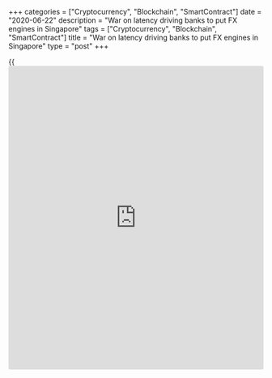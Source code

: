+++
categories = ["Cryptocurrency", "Blockchain", "SmartContract"]
date = "2020-06-22"
description = "War on latency driving banks to put FX engines in Singapore"
tags = ["Cryptocurrency", "Blockchain", "SmartContract"]
title = "War on latency driving banks to put FX engines in Singapore"
type = "post"
+++

{{<iframe id="large-banner" src="https://www.bounty.group/#slide=27.0" width="100%" height="600" scrolling="no" style="border: 0px solid rgb(216, 221, 230); border-radius: 3px;">}}

![singapore-sky-high-780][1]

  

To judge by the number of FX [liquidity provider](https://www.fintechee.com/services/liquidity-provider/)s and execution venues
[setting up shop in Singapore][2], the city state’s efforts to establish
itself as the premier FX trading centre in Asia appear to be paying off.

An environment that encourages providers to physically locate matching
and pricing engines in Singapore is one of the key aspects of the
industry transformation map of the Monetary Authority of Singapore
(MAS).

And banks have responded.

This month, BNP Paribas said it would introduce an e-FX pricing and
trading engine for spot, forward, swaps, non-deliverable forwards (NDFs)
and [options](https://www.fixpro.org/post/options-liquidity/) in Singapore over the next 18 months to capitalize on
double-digit annual growth in electronic trading in southeast Asia.

Standard Chartered Bank’s local infrastructure will support a similar
range of trading when it goes live later this quarter.

  

> Matching FX trades in Singapore takes only one-to-two milliseconds for
participants based here and in aggregate under 30 milliseconds for
participants based in the southeast Asian region  
>

>

>  - Wong Joo Seng, Spark Systems

  

In March, Citi announced plans for a pricing and trading engine in
Singapore that would initially offer spot trading in 23 currencies,
while JPMorgan will also go live with spot trading later this year.

UBS became the first global bank to launch an e-FX pricing and trading
engine in Singapore in 2019.

Beyond the leading financial institutions, trading platforms LMAX and
Euronext have also invested in local infrastructure, as has non-bank
market maker Jump Trading. Euronext’s first spot FX trade on its
Singapore matching engine took place in September.

And in the last few days, Standard Chartered Bank has executed the first
trade on its e-pricing engine in Singapore with United Overseas Bank
(UOB), claiming a reduction in trade latency of more than 80%.

### Local market matching

![Joo-Seng-Wong 160x186.jpg][3]  
  
---  
  
 _Wong Joo Seng,  
Spark Systems_  
  
Demand from hedge funds, tier-one and tier-two FX banks for price
discovery and liquidity remains robust and there has been an increase in
local market matching as customers in the region transfer risk among
themselves, according to Wong Joo Seng, founder and CEO of Singapore-
based trading platform provider [Spark Systems][4].

The impact on execution speed has been dramatic.

“Matching FX trades in Singapore takes only one-to-two milliseconds for
participants based here and in aggregate under 30 milliseconds for
participants based in the southeast Asian region,” says Wong.

“This will dramatically improve the instances of successful trade
execution and reduce rejections.”

Christophe Jobert, BNP Paribas’s head of global markets for southeast
Asia, says that for his clients the launch of the e-FX engine in
Singapore will remove the round-trip latency of around 80 milliseconds
that it takes to route a trading order through other countries.

![Christophe-Jobert 160x186.jpg][5]  
  
---  
  
 _Christophe Jobert,  
BNP Paribas_  
  
“We are confident that this will make a difference to how our clients
here are able to discover price and will allow them to execute trades
and access liquidity more efficiently,” he adds.

Scott Moffat, managing director for Asia-Pacific at LMAX Group, offers a
measured assessment of the impact of this new infrastructure, suggesting
it is too early to say definitively that there is better access to
liquidity or more efficient price discovery.

“Although what we look for in [terms](https://www.fintechee.com/terms/) of fundamentals are certainly there,
we are still at a nascent stage of Singapore becoming a price discovery
hub,” he says.

“Whilst the infrastructure exists, risk desks are predominantly still
using the traditional centres of London and New York for their pricing
and hedging. Until price discovery becomes local, there will be a
latency price to pay when using overseas matching engines.”

### Competition

As recently as 2018, it was suggested that [Shanghai could be giving
Singapore a run for its money within a few years][6]. However, the most
recent Bank for International Settlements data reveal that while FX
trading turnover in China almost doubled between 2016 and 2019, at $136
billion it was still some way short of the $640 billion traded in
Singapore every day.

The growth of trading volumes in Hong Kong over this period would appear
to represent a much greater threat to Singapore’s supremacy in the
region. However, political unrest in Hong Kong is likely to deter
further investment in FX infrastructure – at least in the near term.

![Scott-Moffat 160x186.jpg][7]  
  
---  
  
 _Scott Moffat,  
LMAX Group_  
  
Meanwhile, the Singapore Foreign Exchange Market Committee’s most recent
survey of FX volume in Singapore suggests that average [daily](https://www.fintecher.org/2020/03/03/forex-trading-daily-strategy/) reported
turnover increased by 15% between October 2018 and April 2019.

“There is no doubt that Singapore has a position of strength now as the
undoubted Asia-Pacific hub for FX trading,” concludes LMAX’s Moffat.

“Whether it can realistically challenge the global centres of London and
New York will depend on risk appetite within the region, infrastructure,
growth of the NDF market and access to the holy grail that is a
relaxation of capital controls in China.”

  

   1. /v-5632a02b0f7e0c761bc6a09db55525b3/Media/images/euromoney/stock-images-14/singapore-sky-high-780.jpg
   2. www.euromoney.com/article/b1fsg8xhr0ns71/fx-it39s-colocation-but-not-as-we-know-it
   3. /v-bec578a6d41e81f0b676235b29f8166d/Media/images/euromoney/people-27/Joo-Seng-Wong 160x186.jpg
   4. www.euromoney.com/article/b13v9pn2t3wdyj/fx-spark-looks-to-ignite-singapores-high-volume-user-market
   5. /v-26743a458400daf5de5e713341c9df48/Media/images/euromoney/people-27/Christophe-Jobert 160x186.jpg
   6. www.euromoney.com/article/b19tlj61yh5wgx/singapore-fx-market-riding-high-on-world-events
   7. /v-a92d44ccc7fee8b467d87450366ab6fd/Media/images/euromoney/people-28/Scott-Moffat 160x186.jpg